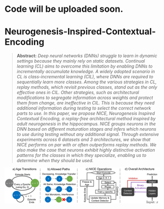 # Code will be uploaded soon.

# Neurogenesis-Inspired-Contextual-Encoding

> **Abstract:** *Deep neural networks (DNNs) struggle to learn in dynamic settings because they mainly rely on static datasets. Continual learning (CL) aims to overcome this limitation by enabling DNNs to incrementally accumulate knowledge. A widely adopted scenario in CL is class-incremental learning (CIL), where DNNs are required to sequentially learn more classes. Among the various strategies in CL, replay methods, which revisit previous classes, stand out as the only effective ones in CIL. Other strategies, such as architectural modifications to segregate information across weights and protect them from change, are ineffective in CIL. This is because they need additional information during testing to select the correct network parts to use. In this paper, we propose NICE, Neurogenesis Inspired Contextual Encoding, a replay-free architectural method inspired by adult neurogenesis in the hippocampus. NICE groups neurons in the DNN based on different maturation stages and infers which neurons to use during testing without any additional signal. Through extensive experiments across 6 datasets and 3 architectures, we show that NICE performs on par with or often outperforms replay methods. We also make the case that neurons exhibit highly distinctive activation patterns for the classes in which they specialize, enabling us to determine when they should be used.*

![NICE](main_figure.png)
